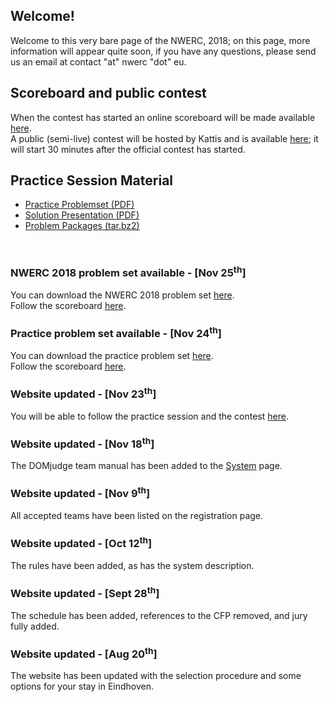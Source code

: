 ## Welcome!
Welcome to this very bare page of the NWERC, 2018; on this page, more information will appear quite soon, if you have any questions, please send us an email at contact "at" nwerc "dot" eu.


## Scoreboard and public contest
When the contest has started an online scoreboard will be made available <a href="scoreboard/">here</a>.<br/>
A public (semi-live) contest will be hosted by Kattis and is available [here](https://open.kattis.com/contests/nwerc18open); it will start 30 minutes after the official contest has started.

## Practice Session Material
* [Practice Problemset (PDF)](/files/nwerc2018practice.pdf)
* [Solution Presentation (PDF)](/files/nwerc2018practiceslides.pdf)
* [Problem Packages (tar.bz2)](/files/nwerc2018practice.tar.bz2)

<br />

### NWERC 2018 problem set available - [Nov 25<sup>th</sup>]
You can download the NWERC 2018 problem set [here](/files/nwerc2018problems.pdf).<br/>
Follow the scoreboard <a href="scoreboard/">here</a>.

### Practice problem set available - [Nov 24<sup>th</sup>]
You can download the practice problem set [here](/files/nwerc2018practice.pdf).<br/>
Follow the scoreboard <a href="scoreboard/">here</a>.


### Website updated - [Nov 23<sup>th</sup>]
You will be able to follow the practice session and the contest <a href="scoreboard/">here</a>.

### Website updated - [Nov 18<sup>th</sup>]
The DOMjudge team manual has been added to the [System](system) page.

### Website updated - [Nov 9<sup>th</sup>]
All accepted teams have been listed on the registration page.

### Website updated - [Oct 12<sup>th</sup>]
The rules have been added, as has the system description.

### Website updated - [Sept 28<sup>th</sup>]
The schedule has been added, references to the CFP removed, and jury fully added.

### Website updated - [Aug 20<sup>th</sup>]
The website has been updated with the selection procedure and some options for your stay in Eindhoven.
